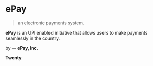 # ePay
> an electronic payments system.

<b>ePay</b> is an UPI enabled initiative that allows users to make payments seamlessly in the country.

by — **ePay, Inc.** 

**Twenty**
